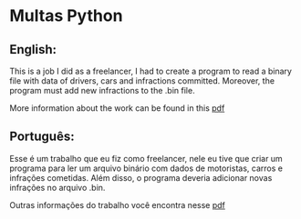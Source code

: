 # Multas Python
## English: 
 This is a job I did as a freelancer, I had to create a program to read a binary file with data of drivers, cars and infractions committed. Moreover, the program must add new infractions to the .bin file.
 
 More information about the work can be found in this [pdf](https://github.com/Ckk3/Multas-Python/blob/6835686cb32f2b67a3f768228855133519d399f2/Multas%20Python.pdf)
 
 
## Português: 
 Esse é um trabalho que eu fiz como freelancer, nele eu tive que criar um programa para ler um arquivo binário com dados de motoristas, carros e infrações cometidas. Além disso, o programa deveria adicionar novas infrações no arquivo .bin.
 
 Outras informações do trabalho você encontra nesse [pdf](https://github.com/Ckk3/Multas-Python/blob/6835686cb32f2b67a3f768228855133519d399f2/Multas%20Python.pdf)

